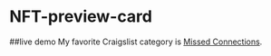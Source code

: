 # NFT-preview-card

##live demo
My favorite Craigslist category is [Missed Connections](https://newyork.craigslist.org/d/missed-connections/search/mis 'The best place on the internet').

